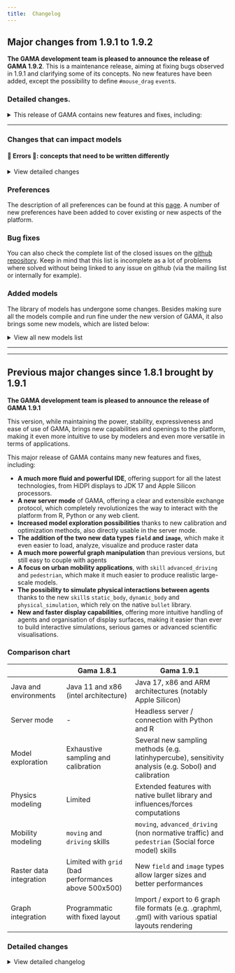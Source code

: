 ```yaml
---
title:  Changelog
---
```


## Major changes from 1.9.1 to 1.9.2

**The GAMA development team is pleased to announce the release of GAMA 1.9.2**. This is a maintenance release, aiming at fixing bugs observed in 1.9.1 and clarifying some of its concepts. No new features have been added, except the possibility to define `#mouse_drag` `event`s. 

### Detailed changes.

<details>
 <summary>This release of GAMA contains new features and fixes, including:</summary>

* 2D displays can now also be locked (only from the user interface currently)
* A new event has been introduced: `mouse_drag`, an example is available in the model library: [msi.gama.models/models/Visualization and User Interaction/User Interaction/models/Mouse Drag.gaml](https://github.com/gama-platform/gama.old/blob/GAMA_1.9.2/msi.gama.models/models/Visualization%20and%20User%20Interaction/User%20Interaction/models/Mouse%20Drag.gaml)
* Fixes potential issues with `user_location` on touch screens
* Fixes many issues on keyboard events (see issue [#3770](https://github.com/gama-platform/gama.old/issues/3770), and [this commit](https://github.com/gama-platform/gama/commit/48973746ba47191f0aac92fff1908a950ae07d3c))
* Fixes control buttons not updating while in fullscreen ([#3769](https://github.com/gama-platform/gama.old/issues/3769))
* Fixes the saving of matrices using the `save` statement that was faulty for non-square matrices
* Fixes the casting from `matrix` to `string` that was faulty for non-square matrices
* Adds the operator `exp_rnd` to generate a random number following an exponential distribution (example in [msi.gama.models/models/Visualization and User Interaction/Visualization/Charts/models/Distribution.gaml](https://github.com/gama-platform/gama/blob/bc6dd960f608af2a61b358cfbb1eba0d89329d05/msi.gama.models/models/Visualization%20and%20User%20Interaction/Visualization/Charts/models/Distribution.gaml))
* Various fixes and improvements for the reading/writing of `csv` files (see this [commit](https://github.com/gama-platform/gama/commit/ead1fd816bf55b1f6838127122750959fc33b999), [this one](https://github.com/gama-platform/gama/commit/fbe60ca9a72f5b2be322d5bfe1b7ac179079ffcd), [this one](https://github.com/gama-platform/gama/commit/c4eb5023019a8f360d29870c7c3b7d6f425f4a8f) and this [issue](https://github.com/gama-platform/gama.old/issues/3817))
* Fixes bugs in the gaml editor when a display didn't contain any code
* Improves the display of fields/mesh ([#3796](https://github.com/gama-platform/gama.old/issues/3796))
* Fixes runtime error happening in torus models in certain cases ([#3783](https://github.com/gama-platform/gama.old/issues/3783))
* Improvement of the type inference system for matrices ([#3792](https://github.com/gama-platform/gama.old/issues/3792))
* Fixes `hpc` flag being ignored in some cases in headless mode ([#3687](https://github.com/gama-platform/gama.old/issues/3687))
* Fixes a bug in `save_simulation` where simulations with variables of type font couldn't be saved ([#3815](https://github.com/gama-platform/gama.old/issues/3815))
* Fixes default camera in 3d displays not being applied unless explicitly written ([#3811](https://github.com/gama-platform/gama.old/issues/3811))
* Enables steps in `loop` statement to be of float type instead of silently casting it to int ([#3810](https://github.com/gama-platform/gama.old/issues/3810))
* Type casting has been made more consistent (see [#3809 for colors](https://github.com/gama-platform/gama.old/issues/3809), [#3803](https://github.com/gama-platform/gama.old/issues/3803) for lists and [#3806](https://github.com/gama-platform/gama.old/issues/3806) for pairs )
* Improves memory management when drawing images (see [this commit](https://github.com/gama-platform/gama/commit/7839e38a71694621fab9174b1f8a8e5e81f866ec))
* Fixes rendering issues in documentation navigation within gama on windows ([#3804](https://github.com/gama-platform/gama.old/issues/3804))
* Better handling of `HTTP` responses (see this [commit](https://github.com/gama-platform/gama/commit/9f95125c85a3d63fe69e7c6697c3f48c1aa8e841))
* Fixes runtime errors happening in some models with dynamic cameras ([#3821](https://github.com/gama-platform/gama.old/issues/3821))
* Fixes issues related to search dialog in the help menu for macOS ([#3829](https://github.com/gama-platform/gama.old/issues/3829) and [#3828](https://github.com/gama-platform/gama.old/issues/3828))
* Fixes some issues leading Morris exploration not being run (see this [commit](https://github.com/gama-platform/gama/commit/faa37a417e54e45d9ee305a89ed618f4ee10dd09))
* Makes gama-server able to execute multiple commands at the same time in parallel for each client (see this [commit](https://github.com/gama-platform/gama/commit/e7abe5c69bed37472bb631aada11b88c33ee0716))
* Adds an optional keepalive function to gama-server (see this [commit](https://github.com/gama-platform/gama/commit/e7abe5c69bed37472bb631aada11b88c33ee0716))
* Fixes exception raising sometimes when clients disconnect from gama-server (see this [commit](https://github.com/gama-platform/gama/commit/30ab9f193dbd8fe7747d140744badc27b1351e9c))
* Splitting the gama-server command `fetch` into two commands: `upload` and `download`
* Adding some verification on the format and types for the `parameters` option of the `load` and `reload` commands of gama-server
* Renaming the `memorize` type into `record` 
* Introducing `compress` facet to indicate if a `memorize`/`record` experiment should use compression (reduces memory usage but increase computation time)
* Introducing different formats used internally for `memorize`/`record` experiments that can be: `xml`, the legacy one, or two new ones: `json` and `binary` (both faster and more memory efficient) and can be set with the `format` facet of the experiment.
* Fixing issues in the script `gama-headless.sh` used in macOS ([#3766](https://github.com/gama-platform/gama.old/issues/3766) and this [commit](https://github.com/gama-platform/gama/commit/1f0436ea9f668283f4824aefba5d0f1b13274318))
* Multiple fixes on the `moran` operator (see this [issue](https://github.com/gama-platform/gama.old/issues/3848), this [commit](https://github.com/gama-platform/gama/commit/a4f3aad5d4dc9dfa56d5b5e4a9a8dda671f249b5) and [this one](https://github.com/gama-platform/gama/commit/01fa686a905bb2e37314496ab14a2b4a24d8ea07))
* Fixing the shortcut for code suggestion in macOS ([#3852](https://github.com/gama-platform/gama.old/issues/3852))
* ASC file using dx/dy format can now be read too
* Big memory leaks have been fixed for operations on images
* Miscellaneous internal/architecture improvements
* Fixes exceptions raised in tabu searches in some cases
* Fixes the `copy` operator on `shape` variables
* New splash screen
* Improves the navigation in the parameter by not refreshing it completely when one parameter changes (for example in batch mode)
* Fixes the initialisation order for experiment parameters
* Various general fixes in the display of svg
* All the geometries defined in an svg file are now accessible separately (allowing to draw only some of them, or to have different color for each for example)
* Adds a parameter to set an automatic `z` increment in between layers in opengl
 

</details>

***

### Changes that can impact models

#### 🔴 Errors 🔴: concepts that need to be written differently

<details>
 <summary>View detailed changes</summary>

* All skills belonging to the "driving" skill have been renamed for more intuitive names, the skill `advanced_driving` has been replaced by `driving`, the skill `skill_road` is replaced by `road_skill` and `skill_road_node` is replaced by `intersection_skill`

* The `loop` statements using a `step` facet are not casting the `step` value into an `int` anymore which means that if you had loops that used `float` variables as a step, they may behave differently.

* casting colors (`rgb` type) into different types changed in some cases:
  * casting an `rgb` into a `float` now returns the same result as casting to an `int` instead of returning `0`
  * casting an `rgb` into a `point` now returns a point formed like this `{red, green, blue}` instead of `{0,0,0}`
  * casting an `rgb` into a `list` now returns a list of its four components: red, green, blue and alpha instead of just red, green and blue

* casting a `string` into a `list` now returns a list of string composed of all the letters of the original `string`. For example: `list("some string")` will return this list: `["s", "o", "m", "e", " ", "s", "t", "r", "i", "n", "g"]`

* casting into a `pair` has been homogenized, overall most cases are kept unchanged but some fringe cases are eliminated. The general rule is that casting anything into a `pair` will now result in a pair where the first and the second elements are the same initial object. For example: `pair([1,2,3])` will return this pair: `[1,2,3]::[1,2,3]`. The only exceptions are casting a `pair` into a `pair` which will result in no change, and casting a `map` into a `pair` that will result in a pair where the first element is the list of keys of the map and the second is the list of values of the map.

* The gama-server command `fetch` has been split into two different commands: `upload` and `download` and cannot be used anymore. See [here](https://gama-platform.org/wiki/HeadlessServer#the-download-command) the documentation on how to use those commands.

* The type of experiment `memorize` should be renamed `record`. In addition there's now two additional facets you can set for `memorize`/`record` experiments: `format` and `compress`. The `format` facet indicates the internal format used to save each step, and can be `"xml"`, `"binary"` or `"json"`. The `compress` facet indicates whether or not the saved step should be compressed or not. Compressed ones will take less memory in the long run, but will take more time to save/load.

</details>



### Preferences
The description of all preferences can be found at this [page](https://gama-platform.org/wiki/Preferences). A number of new preferences have been added to cover existing or new aspects of the platform. 



### Bug fixes
You can also check the complete list of the closed issues on the [github repository](https://github.com/gama-platform/gama/issues?q=created%3A2023-04-13..2023-09-07+is%3Aclosed). Keep in mind that this list is incomplete as a lot of problems where solved without being linked to any issue on github (via the mailing list or internally for example).



### Added models
The library of models has undergone some changes. Besides making sure all the models compile and run fine under the new version of GAMA, it also brings some new models, which are listed below:

<details>
 <summary>View all new models list</summary>

* A model to showcase the use of SVG files: [ummisco.gaml.extensions.image/models/Images/models/SVG Manipulation.gaml](https://github.com/gama-platform/gama/blob/cfda0e49894472cd1475b055f886715d056222f4/ummisco.gaml.extensions.image/models/Images/models/SVG%20Manipulation.gaml)
* An example model to test the new `mouse_drag` event: [msi.gama.models/models/Visualization and User Interaction/User Interaction/models/Mouse Drag.gaml](https://github.com/gama-platform/gama.old/blob/GAMA_1.9.2/msi.gama.models/models/Visualization%20and%20User%20Interaction/User%20Interaction/models/Mouse%20Drag.gaml)
* Pedestrian movement following Mehdi Moussaid's model: [msi.gama.models/models/Toy Models/Pedestrian/models/Moussaid model.gaml](https://github.com/gama-platform/gama/blob/3192728f30e9ee89245ca89b1cfad4bd5e75f8ce/msi.gama.models/models/Toy%20Models/Pedestrian/models/Moussaid%20model.gaml) 
* A new example of data importation to get a mapbox image as a background of the simulation: [msi.gama.models/models/Data/Data Importation/models/MapBox Image Import As Background Image.gaml](https://github.com/gama-platform/gama/blob/cfda0e49894472cd1475b055f886715d056222f4/msi.gama.models/models/Data/Data%20Importation/models/MapBox%20Image%20Import%20As%20Background%20Image.gaml)

</details>

--- 
---

## Previous major changes since 1.8.1 brought by 1.9.1

**The GAMA development team is pleased to announce the release of GAMA 1.9.1**

This version, while maintaining the power, stability, expressiveness and ease of use of GAMA, brings new capabilities and openings to the platform, making it even more intuitive to use by modelers and even more versatile in terms of applications. 

This major release of GAMA contains many new features and fixes, including:

- **A much more fluid and powerful IDE**, offering support for all the latest technologies, from HiDPI displays to JDK 17 and Apple Silicon processors. 
- **A new server mode** of GAMA, offering a clear and extensible exchange protocol, which completely revolutionizes the way to interact with the platform from R, Python or any web client. 
- **Increased model exploration possibilities** thanks to new calibration and optimization methods, also directly usable in the server mode. 
- **The addition of the two new data types `field` and `image`**, which make it even easier to load, analyze, visualize and produce raster data
- **A much more powerful graph manipulation** than previous versions, but still easy to couple with agents
- **A focus on urban mobility applications**, with `skill` `advanced_driving` and `pedestrian`, which make it much easier to produce realistic large-scale models.
- **The possibility to simulate physical interactions between agents** thanks to the new `skill`s `static_body`, `dynamic_body` and `physical_simulation`, which rely on the native `bullet` library. 
- **New and faster display capabilities**, offering more intuitive handling of agents and organisation of display surfaces, making it easier than ever to build interactive simulations, serious games or advanced scientific visualisations.

### Comparison chart 

  | Gama 1.8.1 | Gama 1.9.1
-- | -- | --
Java and environments | Java 11 and x86 (intel architecture) | Java 17, x86 and ARM architectures (notably Apple Silicon)
Server mode | - | Headless server / connection with Python and R
Model exploration | Exhaustive sampling and calibration | Several new sampling methods (e.g. latinhypercube), sensitivity analysis (e.g. Sobol) and calibration
Physics modeling | Limited | Extended features with native bullet library and influences/forces computations
Mobility modeling | `moving` and `driving` skills | `moving`, `advanced_driving` (non normative traffic) and `pedestrian` (Social force model) skills
Raster data integration | Limited with `grid` (bad performances above 500x500) | New `field` and `image` types allow larger sizes and better performances
Graph integration | Programmatic with fixed layout | Import / export to 6 graph file formats (e.g. .graphml, .gml) with various spatial layouts rendering

### Detailed changes

<details>
 <summary>View detailed changelog</summary>

### GAMA Server mode

**gama-server** is a new way of running GAMA experiments. It consists of an instance of gama-headless that, once launched, waits for commands sent through websockets and executes them. These commands follow a clear and extensible protocol, enabling its use in many contexts, from the definition of experiment plans in R to the design of dashboards in JavaScript. See the corresponding [wiki page](https://github.com/gama-platform/gama/wiki/HeadlessServer) to setup a server instance of Gama.

***

### Modelling improvements

#### `field` type

A new variable type (field) to support the management (import and use) of large raster geographic data. It allows in particular to:
* import large mono/multi-band rasters
* simply access / modify values of spatial grids as simply as before, but with very high performance improvement

Try out:
* Basic syntax to create and visualize fields: [Fields.gaml](https://github.com/gama-platform/gama.old/blob/GAMA_1.9.1/msi.gama.models/models/GAML%20Syntax/Data%20Types%20And%20Structures/Fields.gaml)
* Basic syntax to access/write values in fields: [Accessing Fields.gaml](https://github.com/gama-platform/gama.old/blob/GAMA_1.9.1/msi.gama.models/models/Modeling/Spatial%20Topology/Fields/Accessing%20Fields.gaml)
* Use of field to superpose information in a trafic simulation: [Traffic and Pollution.gaml](https://github.com/gama-platform/gama.old/blob/GAMA_1.9.1/msi.gama.models/models/Toy%20Models/Traffic/models/Traffic%20and%20Pollution.gaml)
* Use of field to represent flows (water): [Waterflow Field Elevation.gaml](https://github.com/gama-platform/gama.old/blob/GAMA_1.9.1/msi.gama.models/models/Toy%20Models/Waterflow/models/Waterflow%20Field%20Elevation.gaml)
* Use of field to support diffusion process: [Anisotropic Diffusion](https://github.com/gama-platform/gama.old/blob/GAMA_1.9.1/ummisco.gaml.extensions.maths/models/Diffusion%20Statement/models/Anisotropic%20Diffusion%20(Simple%2C%20Field).gaml) & [Uniform Diffusion](https://github.com/gama-platform/gama.old/blob/GAMA_1.9.1/ummisco.gaml.extensions.maths/models/Diffusion%20Statement/models/Uniform%20Diffusion%20(Field).gaml)

#### `image` type
* Easier to work with images 

Try out:
* Basic syntax to create an image: [Declaring Images.gaml](https://github.com/gama-platform/gama.old/blob/GAMA_1.9.1/ummisco.gaml.extensions.image/models/Images/models/Declaring%20Images.gaml)
* Basic syntax to manipulate an image: [Image Manipulation.gaml](https://github.com/gama-platform/gama.old/blob/GAMA_1.9.1/ummisco.gaml.extensions.image/models/Images/models/Image%20Manipulation.gaml)
* Save snapshot of a simulation displays: [Manual Snapshot.gaml](https://github.com/gama-platform/gama.old/blob/GAMA_1.9.1/ummisco.gaml.extensions.image/models/Images/models/Manual%20Snapshot.gaml)

#### `pedestrian` skill
A new plugin has been integrated in GAMA that allows to simulate pedestrian movement. This plugin uses Helbing's social force model as a basis to support pedestrian walk and offers tools to reconstruct paths from an open environment and obstacles. This two new features are identified by a skill (```pedestrian```) and an operator (```generate_pedestrian_network```) respectively. You can find examples in the models below. 

Try out:
* How to build the pedestrian network that agents use to manage the origin and destination of their trip in the open environment: [Generate pedestrian paths.gaml](https://github.com/gama-platform/gama.old/blob/GAMA_1.9.1/miat.gaml.extensions.pedestrian/models/Pedestrian%20Skill/models/Generate%20pedestrian%20paths.gaml)
* A comprehensive list of the parameters that makes it possible how agent avoid obstacles, in a simple ([Simple environment - walk_to.gaml](https://github.com/gama-platform/gama.old/blob/GAMA_1.9.1/miat.gaml.extensions.pedestrian/models/Pedestrian%20Skill/models/Simple%20environment%20-%20walk_to.gaml)) and a complex ([Complex environment - walk.gaml](https://github.com/gama-platform/gama.old/blob/GAMA_1.9.1/miat.gaml.extensions.pedestrian/models/Pedestrian%20Skill/models/Complex%20environment%20-%20walk.gaml)) environment

#### `advanced_driving` skill
The driving skill has been completely redesigned in order to offer a more realistic representation of driver behavior (by explicitly using the Intelligent Driver Model and Lane-change Model MOBIL) and by allowing to take into account multi-lane vehicles - this allows for example to simulate mixed traffic composed of motorcycles and cars. Besides, the behavior of drivers can be custom to represent non normative behavior, such as dangerous take-off, disrespect of signals, signs, speed limit or road direction and lanes.

Try out:
* An abstract representation of vehicles size (bus, car, motorcycle) and free use of road lanes and direction ([Drive Random.gaml](https://github.com/gama-platform/gama.old/tree/GAMA_1.9.1/simtools.gaml.extensions.traffic/models/Driving%20Skill/models/Advanced%20models/Drive%20Random.gaml))
* An abstract representation of vehicles managing cross section, with collision avoidance, priority, etc. ([Simple Intersection.gaml](https://github.com/gama-platform/gama.old/tree/GAMA_1.9.1/simtools.gaml.extensions.traffic/models/Driving%20Skill/models/Advanced%20models/Simple%20Intersection.gaml))
* A very small road system with stops to simulate congestion ([Following Paths.gaml](https://github.com/gama-platform/gama.old/tree/GAMA_1.9.1/simtools.gaml.extensions.traffic/models/Driving%20Skill/models/Advanced%20models/Following%20Paths.gaml))

#### Physics extension improvement
Physics plugin has been completely rewritten and allows to use native implementations of the bullet library in a redesigned framework (where physical agents can coexist with non-physical ones).

Try out:
* Interaction between static (skill ```static_body```) and dynamic (skill ```dynamic_body```) 3D objects ([Eroding Vulcano.gaml](https://github.com/gama-platform/gama.old/tree/GAMA_1.9.1/simtools.gaml.extensions.physics/models/Physics%20Engine/models/Eroding%20Vulcano.gaml))
* Manage 3D objects movement based on a Digital Elevation Model ([Flow on Terrain.gaml](https://github.com/gama-platform/gama.old/tree/GAMA_1.9.1/simtools.gaml.extensions.physics/models/Physics%20Engine/models/Flow%20on%20Terrain.gaml))

***

### Experiment

#### Batch methods

Batch experiments have been reworked to better distinguish simulation exploration and model calibration. On the first hand, modelers should engage in simulation exploration if they want to launch many simulations across the parameter space, better understand the contribution of stochasticity and evaluate the specific contribution of given parameters to output variability. On the other hand, modelers should use calibration methods if they want to find parameters values of the models, so the simulation outputs are as close as possible to desired ones. A detailed description is provided in this [wiki page](https://github.com/gama-platform/gama/wiki/ExplorationMethods).

Try out:
* A walkthrough of all provided methods to explore, method ``` exploration```, and analyse the sensitivity of your model, including a tool to decide  method ```stochanalyse``` or  method ```sobol``` ([Exploration.gaml](https://github.com/gama-platform/gama.old/tree/GAMA_1.9.1/msi.gama.models/models/Model%20Exploration/Batch%20Simulation/Exploration.gaml))
* A walkthrough of minimal way to setup calibration, including the new `PSO` algorithm ([Calibration.gaml](https://github.com/gama-platform/gama.old/tree/GAMA_1.9.1/msi.gama.models/models/Model%20Exploration/Batch%20Simulation/Calibration.gaml))

#### Headless batch

We implement a way to launch Gama `batch` experiment in headless with a simple command line, using the gama-headless.sh bash script with `-batch` option. For more information, see the related ([wiki page](https://github.com/gama-platform/gama/wiki/HeadlessBatch)). 

#### Reproducibility and random number generation

* Great effort towards tracking and limiting the use of random generators outside the ones built in GAMA
* Addition of several new random number generators

***

### Displays

#### OpenGL improvements

Great improvements have been done on the displays and specifically on opengl ones. Key points are:
* Lot faster (2 times) on geometries
* Rendering of large-scale images, grids, fields or matrices using the new `mesh` layer, with several colouring options
* More flexibility:
 * `camera` statement to specify the dynamic movements of the camera
 * `light` statements to specify the lighting(s) of the scene
 * `rotate` statement to specify the rotation of the full screen
* Better and more accurate rendering of texts (with 3D, etc.)
* Possibility to choose between several predefined cameras, to save cameras, etc.

#### `mesh` layer

* display large rasters

#### `layout` improvements

* Allow to easily split or compose the displays 
* Possibility to define borderless displays

***

### User Interface

#### Support of HiDPI

* HiDPI and various "display zooms" are now supported natively. Displays, text and icons scale up and down accordingly. Only issues remaining is that the text and icons can be blurry and pixelised on some configurations (Windows 10, Windows 11 with 150% zoom, etc.)

#### Support of dark mode 

* Light and dark modes are also now supported out of the box. Preferences allow GAMA to impose its own theme or follow the one defined in the OS. A new syntax highlighting theme for dark mode is accessible from the preferences too.

***

### User Interaction

#### Addition of wizards and dialogs

* It is now possible to open wizards and dialogs from the GAML code thanks to the [user_confirm](OperatorsSZ#user_confirm), [user_input_dialog](OperatorsSZ#user_input_dialog), [wizard](OperatorsSZ#wizard) and [wizard_page](OperatorsSZ#wizard_page) operators.

Try out:
* How to define a new wizard ([Wizard.gaml](https://github.com/gama-platform/gama.old/tree/GAMA_1.9.1/msi.gama.models/models/Visualization%20and%20User%20Interaction/User%20Interaction/models/Wizard.gaml))
* detailed use of the new user_input ([User input.gaml](https://github.com/gama-platform/gama.old/tree/GAMA_1.9.1/msi.gama.models/models/Visualization%20and%20User%20Interaction/User%20Interaction/models/User%20input.gaml))

#### Addition of events

* new events can be defined as `display` layers: `#arrow_down`, `#arrow_up`, `#arrow_left`, `#arrow_right`, `#escape`, `#tab`, `#enter`, `#page_up`, `#page_down`

#### Clipboard

* the clipboard can be written and read using the `copy_to_clipboard(value)` and `copy_from_clipboard(type)` operators

***

### Advanced programming usages

#### Additions to GAML

* `on_change:` facet can be added to attributes and parameters to trigger any behaviour in response to a change of value. Particularly useful for defining interactive parameters.
* `abort` statement can be defined in any agent (incl. `global` and `experiment`) and executed just before the agent is disposed of. 

#### `thread` skill

The new thread skill allows to run actions in a specific thread. In particular, this skill is intended to define the minimal set of behaviours required for agents that are able to run an action in a thread.

#### File manipulations: `copy`, `zip`, `delete`, `save` improvements

* One can now completely manipulate files directly in the gama models with dedicated [`copy_file`](OperatorsBC#copy_file), [`delete_file`](OperatorsDH#delete_file), [`rename_file`](OperatorsNR#rename_file)(which can be used to move a file), [`zip`](OperatorsSZ#zip) and [`unzip`](OperatorsSZ#zip) operators.
* `save` accepts more file formats and provides a hook for developers to develop `ISaveDelegate`s

#### `network` skill improvements

To increase the integration between Gama and other applications we improved a lot the network capabilities:
* The communication with *web-services* is now easier with the possibility to execute post/get/update/delete HTTP requests directly in gaml with extensions of the `send` action of the networking skill, as described in the `HTTP POST.gaml` and `HTTP GET.gaml` of the `Plugin models` library.
* Adding support for the websocket protocol in the `network` skill
* General work on the network skill with communication outside of Gama in mind

### Graph improvements

#### Shortest paths
Integration of new algorithms for computing shortest paths in graphs.
* BidirectionalDijkstra: default one - ensure to find the best shortest path - compute one shortest path at a time: https://www.homepages.ucl.ac.uk/~ucahmto/math/2020/05/30/bidirectional-dijkstra.html
* DeltaStepping: ensure to find the best shortest path - compute one shortest path at a time: The delta-stepping algorithm is described in the paper: U. Meyer, P. Sanders, $\Delta$-stepping: a parallelizable shortest path algorithm, Journal of Algorithms, Volume 49, Issue 1, 2003, Pages 114-152, ISSN 0196-6774
* CHBidirectionalDijkstra: ensure to find the best shortest path - compute one shortest path at a time. Based on precomputations (first call of the algorithm). Implementation of the hierarchical query algorithm based on the bidirectional Dijkstra search. The query algorithm is originally described the article: Robert Geisberger, Peter Sanders, Dominik Schultes, and Daniel Delling. 2008. Contraction hierarchies: faster and simpler hierarchical routing in road networks. In Proceedings of the 7th international conference on Experimental algorithms (WEA'08), Catherine C. McGeoch (Ed.). Springer-Verlag, Berlin, Heidelberg, 319-333
* TransitNodeRouting: ensure to find the best shortest path - compute one shortest path at a time. Based on precomputations (first call of the algorithm). The algorithm is designed to operate on sparse graphs with low average outdegree. the algorithm is originally described the article: Arz, Julian &amp; Luxen, Dennis &amp; Sanders, Peter. (2013). Transit Node Routing Reconsidered. 7933. 10.1007/978-3-642-38527-8_7.

#### Input/ouput

You can now load / save your graph into dedicated file format such as .gml, .dot or .gefx to build your graph.

Try out:
* Load agents from a graph file ([Graph Agents Importation.gaml](https://github.com/gama-platform/gama.old/tree/GAMA_1.9.1/msi.gama.models/models/Data/Data%20Importation/models/Graph%20Agents%20Importation.gaml)) 
* Load the entire graph from files ([Graph Importation.gaml](https://github.com/gama-platform/gama.old/tree/GAMA_1.9.1/msi.gama.models/models/Data/Data%20Importation/models/Graph%20Importation.gaml)) 
* Save graphs into dedicated files format ([Save Graphs.gaml](https://github.com/gama-platform/gama.old/tree/GAMA_1.9.1/msi.gama.models/models/Data/Data%20Exportation/models/Save%20Graphs.gaml))

#### Layout

Non spatial graph can be rendered using operators to locate nodes on a circle, as a grid lattice or considering connection as forces.

***

### OS and computing environments
GAMA 1.9.1 has been tested on:

  * Windows 10 and 11 on Intel processors
  * MacOS Monterey, Ventura on Intel & Apple Silicon computers
  * Ubuntu 20.04 and 22.04 on Intel processors

_Note that this version drops the support for 32 bits architectures._

#### Support of JDK 17+
Gama 1.9.1 brings compatibility with JDK17+ and should remain compatible for the following JDK versions.

#### Support of ARM processors
A specific version of GAMA is now built for Apple Silicon processors on macOS. Even if no specific version is produced for the ARM version of Windows, reports show that it works well in emulated mode.

#### New installers for Windows, Mac (brew) and Linux (aur, deb)
Gama 1.9.1 comes with a dedicated installer for every platform, so it's easier for newcomers to get it working.
In addition, the macOS version is now fully signed. Linux and macOS users can also benefit from CLI installers.

#### New versions of native libraries: SWT, JTS, GeoTools, bullet, JOGL, JGraphT
All the major libraries on which GAMA is relying have been bumped to their latest versions, except GeoTools (version 25) and JGraphT (version 1.5.1).

***

### Changes that can impact models

#### 🔴 Errors 🔴: concepts that cannot be used anymore 
* `gama.pref_lib_r`, `gama.pref_lib_spatialite`, `gama.pref_optimize_agent_memory`, `gama.pref_display_triangulator` have been removed
* In experiment, the method statement `exhaustive` and `explicit` does not exist anymore. Use `exploration` instead, see the related documentation on [`batch`](https://github.com/gama-platform/gama/wiki/ExplorationMethods).
* the `material` type (and the corresponding `material:` facet in `draw:`) does not exist anymore and has not been replaced.
* the built-in `equation` types (`SIR`, etc.) do not exist anymore and have not been replaced. 
* `field` cannot be used anymore as a species or variable name. 
* `image` cannot be used anymore as a species or variable name. 
* `to_list` cannot be used anymore as a species or variable name.

#### 🔴 Errors 🔴: concepts that need to be written differently
* `timeStamp()` in `SQLSKILL` does not exist anymore. Use `machine_time` instead.
* `dem(...)` operators do not exist anymore. Use a combination of `field` and `mesh` layer to load and draw a digital elevation model
* `event ['k']` should be rewritten as `event 'k'`.
* `generate_complete_graph`, `generate_barabasi_albert`, `generate_watts_strogatz`, and `as_distance_graph` now take different arguments. Please refer to their documentation. 
* `load_graph_from_file` has been removed and replaced by the use of the corresponding graph file types (`graphml_file`, etc.)
* `simplex_generator` has been removed and replaced by `generate_terrain`

#### 🟠 Warnings 🟠: 
* `grid` + `lines:` is deprecated and replaced by `border:`
* `save` + `type:` is deprecated and replaced by `format:`
* `display` + `draw_env:` is deprecated and replaced by `axes:`
* `display` + `synchronized:` is deprecated. `synchronized:` should now be defined on `output:`
* `display` + `camera_pos:` is deprecated. Should be replaced by `location:` defined on a `camera` statement inside the `display`
* `display` + `camera_interaction:` is deprecated. Should be replaced by `locked:` defined on a `camera` statement inside the `display`
* `display` + `camera_up_vector:` is deprecated. Not used anymore.
* `display` + `camera_look_pos:` is deprecated. Should be replaced by `target:` defined on a `camera` statement inside the `display`
* `display` + `focus:` is deprecated. Should be replaced by `target:` defined on a `camera` statement inside the `display`
* `display` + `ambient_light:` is deprecated. Should be replaced by `intensity:` defined on a `light #ambient` statement inside the `display`
* `light` + `position:` is deprecated and replaced by `location:`
* `light` + `update:` is deprecated and replaced by `dynamic:`
* `light` + `color:` is deprecated and replaced by `intensity:`
* `light` + `name:` now takes a `string` and not an `int`
* `light` + `draw_light:` is deprecated and replaced by `show:`
* `light` + `type:` now takes a `string` among `#spot`, `#point` or `#direction`
* `user_input` is deprecated and should be replaced by `user_input_dialog`
* `draw` + `empty:` is deprecated and replaced by `wireframe:`
* `image` (layer) + `file:` is deprecated and replaced by the direct use of the file name as the default facet
* `event` now takes a string for its default facet (preferably the defined constants like `#mouse_move`, `#left_arrow`, etc.)
* `event` + `action:` is deprecated as the definition of the action should directly follow the statement definition
* the `with_optimizer_type` operator is deprecated and replaced by `with_shortestpath_algorithm`

***

### Preferences

The description of all preferences can be found at this [page](https://gama-platform.org/wiki/next/Preferences). A number of new preferences have been added to cover existing or new aspects of the platform. They are summarised below.

#### New preferences

##### Interface tab

* _Startup_ Remember Gama windows sizes
* _Startup_ Several prompts related to the use of workspaces
* _Startup_ Setup a model to run at start

##### Editors tab
* _Edition_ More options (3) for automatic typing
* _Edition_ Turns experiment buttons into a drop down list
* _Syntax_ Coloring according to Gama theme (light|dark)

##### Execution tab
* (New) _Parameters_ Customize parameter view
* _Parallelism_ Use all available threads in batch mode

##### Display tab
* _Chart preferences_ Choose resolution of charts
* (Removed) _Advanced_
* _OpenGL_ Limit the number of frames
* _OpenGL_ Sensitivity of keyboard/mouse/trackpad
* _OpenGL_ Ambiant light intensity
* _OpenGL_ Default camera orientation

##### Data and Operator
* _Random Number Generator_ Display RNG in parameter view
* (Removed) _Optimization_ Many options have been removed to enforce reproducibility

##### (New) Experimental
This tab holds experimental preferences that should be use with care

### Setting and sharing preferences
Gama 1.9.1 brings new options for setting preferences and sharing them among models. 
#### Passing preferences to GAMA at startup
Modellers running the headless or gui versions of GAMA can now pass preferences to the executable using arguments (either in the headless script or in the `Gama.ini` file). The syntax is `-Dpref_name=value` (for instance `-Dpref_display_synchronized=true` to synchronise displays, including snapshots of headless GAMA, with the simulation).  
#### Global or workspace scopes
The default behaviour of GAMA makes sharing preferences between workspaces and models easy, since they are global to the user account. In some instances, however, it can be necessary to restrict them to a local scope (i.e. a workspace). In that case, launching GAMA with the `-Duse_global_preference_store=false` will make it save its preferences in the current workspace and not globally anymore. 

***

### Bug fixes
You can also check the complete list of the closed issues on the [github repository](https://github.com/gama-platform/gama/issues?q=created%3A%3E%3D2020-06-10+is%3Aclosed). Keep in mind that this list is incomplete as a lot of problems where solved without being linked to any issue on github (via the mailing list or internally for example).

***

### Added models
The library of models has undergone some changes. Besides making sure all the models compile and run fine under the new version of GAMA, it also brings some new models, which are listed below:

#### Usage of the `pedestrian` skill
* [miat.gaml.extensions.pedestrian/models/Pedestrian Skill/models/Complex environment - walk.gaml](https://github.com/gama-platform/gama.old/tree/GAMA_1.9.1/miat.gaml.extensions.pedestrian/models/Pedestrian%20Skill/models/Complex%20environment%20-%20walk.gaml)
* [miat.gaml.extensions.pedestrian/models/Pedestrian Skill/models/Generate pedestrian paths.gaml](https://github.com/gama-platform/gama.old/tree/GAMA_1.9.1/miat.gaml.extensions.pedestrian/models/Pedestrian%20Skill/models/Generate%20pedestrian%20paths.gaml)
* [miat.gaml.extensions.pedestrian/models/Pedestrian Skill/models/Simple environment - walk_to.gaml](https://github.com/gama-platform/gama.old/tree/GAMA_1.9.1/miat.gaml.extensions.pedestrian/models/Pedestrian%20Skill/models/Simple%20environment%20-%20walk_to.gaml)

***
#### New `graph` capabilities
* [msi.gama.models/models/Data/Data Exportation/models/Save Graphs.gaml](https://github.com/gama-platform/gama.old/tree/GAMA_1.9.1/msi.gama.models/models/Data/Data%20Exportation/models/Save%20Graphs.gaml)
* [msi.gama.models/models/Data/Data Importation/models/Graph Agents Importation.gaml](https://github.com/gama-platform/gama.old/tree/GAMA_1.9.1/msi.gama.models/models/Data/Data%20Importation/models/Graph%20Agents%20Importation.gaml)
* [msi.gama.models/models/Data/Data Importation/models/Graph Importation.gaml](https://github.com/gama-platform/gama.old/tree/GAMA_1.9.1/msi.gama.models/models/Data/Data%20Importation/models/Graph%20Importation.gaml)
* [msi.gama.models/models/Modeling/Spatial Topology/Graphs/models/Clustering.gaml](https://github.com/gama-platform/gama.old/tree/GAMA_1.9.1/msi.gama.models/models/Modeling/Spatial%20Topology/Graphs/models/Clustering.gaml)

***
#### Utilities
* [msi.gama.models/models/Data/Utils/models/FileUtils.gaml](https://github.com/gama-platform/gama.old/tree/GAMA_1.9.1/msi.gama.models/models/Data/Utils/models/FileUtils.gaml)
* [msi.gama.models/models/Data/Utils/models/TestWebAddress.gaml](https://github.com/gama-platform/gama.old/tree/GAMA_1.9.1/msi.gama.models/models/Data/Utils/models/TestWebAddress.gaml)
* [msi.gama.models/models/Data/Utils/models/ZipUnzip.gaml](https://github.com/gama-platform/gama.old/tree/GAMA_1.9.1/msi.gama.models/models/Data/Utils/models/ZipUnzip.gaml)

***
#### Elements of GAML syntax
* [msi.gama.models/models/GAML Syntax/Abort statement/Abort.gaml](https://github.com/gama-platform/gama.old/tree/GAMA_1.9.1/msi.gama.models/models/GAML%20Syntax/Abort%20statement/Abort.gaml)
* [msi.gama.models/models/GAML Syntax/Data Types And Structures/Fields.gaml](https://github.com/gama-platform/gama.old/tree/GAMA_1.9.1/msi.gama.models/models/GAML%20Syntax/Data%20Types%20And%20Structures/Fields.gaml)
* [msi.gama.models/models/GAML Syntax/Loop And Iterations/Break and Continue.gaml](https://github.com/gama-platform/gama.old/tree/GAMA_1.9.1/msi.gama.models/models/GAML%20Syntax/Loop%20And%20Iterations/Break%20and%20Continue.gaml)
* [msi.gama.models/models/GAML Syntax/System/Clipboard.gaml](https://github.com/gama-platform/gama.old/tree/GAMA_1.9.1/msi.gama.models/models/GAML%20Syntax/System/Clipboard.gaml)
* [msi.gama.models/models/GAML Syntax/System/Elements of Syntax.gaml](https://github.com/gama-platform/gama.old/tree/GAMA_1.9.1/msi.gama.models/models/GAML%20Syntax/System/Elements%20of%20Syntax.gaml)
* [msi.gama.models/models/GAML Syntax/System/RunThread.gaml](https://github.com/gama-platform/gama.old/tree/GAMA_1.9.1/msi.gama.models/models/GAML%20Syntax/System/RunThread.gaml)
* [msi.gama.models/models/GAML Syntax/Variables/Declaration of Parameters.gaml](https://github.com/gama-platform/gama.old/tree/GAMA_1.9.1/msi.gama.models/models/GAML%20Syntax/Variables/Declaration%20of%20Parameters.gaml)
* [msi.gama.models/models/GAML Syntax/Variables/Notifying Variables.gaml](https://github.com/gama-platform/gama.old/tree/GAMA_1.9.1/msi.gama.models/models/GAML%20Syntax/Variables/Notifying%20Variables.gaml)

***
#### New `batch` capabilities
* [msi.gama.models/models/Model Exploration/Batch Simulation/Calibration.gaml](https://github.com/gama-platform/gama.old/tree/GAMA_1.9.1/msi.gama.models/models/Model%20Exploration/Batch%20Simulation/Calibration.gaml)
* [msi.gama.models/models/Model Exploration/Batch Simulation/Exploration.gaml](https://github.com/gama-platform/gama.old/tree/GAMA_1.9.1/msi.gama.models/models/Model%20Exploration/Batch%20Simulation/Exploration.gaml)

***
#### Toy models
* [msi.gama.models/models/Toy Models/Art/Gama 1.9/models/GAMA 1.9.gaml](https://github.com/gama-platform/gama.old/tree/GAMA_1.9.1/msi.gama.models/models/Toy%20Models/Art/Gama%201.9/models/GAMA%201.9.gaml)
* [msi.gama.models/models/Toy Models/Games/Snake.gaml](https://github.com/gama-platform/gama.old/tree/GAMA_1.9.1/msi.gama.models/models/Toy%20Models/Games/Snake.gaml)
* [msi.gama.models/models/Toy Models/K Nearest Neighbours/models/knn.gaml](https://github.com/gama-platform/gama.old/tree/GAMA_1.9.1/msi.gama.models/models/Toy%20Models/K%20Nearest%20Neighbours/models/knn.gaml)

***
#### Declaration and usage of `field`
* [msi.gama.models/models/Modeling/Spatial Topology/Fields/Accessing Fields.gaml](https://github.com/gama-platform/gama.old/tree/GAMA_1.9.1/msi.gama.models/models/Modeling/Spatial%20Topology/Fields/Accessing%20Fields.gaml)
* [msi.gama.models/models/Toy Models/Waterflow/models/Waterflow Field Elevation.gaml](https://github.com/gama-platform/gama.old/tree/GAMA_1.9.1/msi.gama.models/models/Toy%20Models/Waterflow/models/Waterflow%20Field%20Elevation.gaml)
* [msi.gama.models/models/Toy Models/Traffic/models/Traffic and Pollution.gaml](https://github.com/gama-platform/gama.old/tree/GAMA_1.9.1/msi.gama.models/models/Toy%20Models/Traffic/models/Traffic%20and%20Pollution.gaml)
* [ummisco.gaml.extensions.maths/models/Diffusion Statement/models/Anisotropic Diffusion (Simple, Field).gaml](https://github.com/gama-platform/gama.old/tree/GAMA_1.9.1/ummisco.gaml.extensions.maths/models/Diffusion%20Statement/models/Anisotropic%20Diffusion%20(Simple,%20Field).gaml)
* [ummisco.gaml.extensions.maths/models/Diffusion Statement/models/Uniform Diffusion (Field).gaml](https://github.com/gama-platform/gama.old/tree/GAMA_1.9.1/ummisco.gaml.extensions.maths/models/Diffusion%20Statement/models/Uniform%20Diffusion%20(Field).gaml)
* [msi.gama.models/models/Visualization and User Interaction/Visualization/Building Heatmap.gaml](https://github.com/gama-platform/gama.old/tree/GAMA_1.9.1/msi.gama.models/models/Visualization%20and%20User%20Interaction/Visualization/Building%20Heatmap.gaml)
* [msi.gama.models/models/Visualization and User Interaction/Visualization/DEM Generator.gaml](https://github.com/gama-platform/gama.old/tree/GAMA_1.9.1/msi.gama.models/models/Visualization%20and%20User%20Interaction/Visualization/DEM%20Generator.gaml)
* [msi.gama.models/models/Visualization and User Interaction/Visualization/Palettes and Gradients.gaml](https://github.com/gama-platform/gama.old/tree/GAMA_1.9.1/msi.gama.models/models/Visualization%20and%20User%20Interaction/Visualization/Palettes%20and%20Gradients.gaml)
* [msi.gama.models/models/Visualization and User Interaction/Visualization/Worm Heatmap.gaml](https://github.com/gama-platform/gama.old/tree/GAMA_1.9.1/msi.gama.models/models/Visualization%20and%20User%20Interaction/Visualization/Worm%20Heatmap.gaml)

***
#### New user interaction modalities
* [msi.gama.models/models/Visualization and User Interaction/GUI Design/Parameters and Commands.gaml](https://github.com/gama-platform/gama.old/tree/GAMA_1.9.1/msi.gama.models/models/Visualization%20and%20User%20Interaction/GUI%20Design/Parameters%20and%20Commands.gaml)
* [msi.gama.models/models/Visualization and User Interaction/User Interaction/models/Confirm Dialog.gaml](https://github.com/gama-platform/gama.old/tree/GAMA_1.9.1/msi.gama.models/models/Visualization%20and%20User%20Interaction/User%20Interaction/models/Confirm%20Dialog.gaml)
* [msi.gama.models/models/Visualization and User Interaction/User Interaction/models/User input.gaml](https://github.com/gama-platform/gama.old/tree/GAMA_1.9.1/msi.gama.models/models/Visualization%20and%20User%20Interaction/User%20Interaction/models/User%20input.gaml)
* [msi.gama.models/models/Visualization and User Interaction/User Interaction/models/Wizard.gaml](https://github.com/gama-platform/gama.old/tree/GAMA_1.9.1/msi.gama.models/models/Visualization%20and%20User%20Interaction/User%20Interaction/models/Wizard.gaml)

***
#### New `camera` and `light` definitions
* [msi.gama.models/models/Visualization and User Interaction/Visualization/3D Visualization/models/Camera Definitions.gaml](https://github.com/gama-platform/gama.old/tree/GAMA_1.9.1/msi.gama.models/models/Visualization%20and%20User%20Interaction/Visualization/3D%20Visualization/models/Camera%20Definitions.gaml)
* [msi.gama.models/models/Visualization and User Interaction/Visualization/3D Visualization/models/Camera Shared Zoom.gaml](https://github.com/gama-platform/gama.old/tree/GAMA_1.9.1/msi.gama.models/models/Visualization%20and%20User%20Interaction/Visualization/3D%20Visualization/models/Camera%20Shared%20Zoom.gaml)
* [msi.gama.models/models/Visualization and User Interaction/Visualization/3D Visualization/models/Specular Effects.gaml](https://github.com/gama-platform/gama.old/tree/GAMA_1.9.1/msi.gama.models/models/Visualization%20and%20User%20Interaction/Visualization/3D%20Visualization/models/Specular%20Effects.gaml)

***
#### Physics engine demonstrations
* [simtools.gaml.extensions.physics/models/Physics Engine/models/Eroding Vulcano.gaml](https://github.com/gama-platform/gama.old/tree/GAMA_1.9.1/simtools.gaml.extensions.physics/models/Physics%20Engine/models/Eroding%20Vulcano.gaml)
* [simtools.gaml.extensions.physics/models/Physics Engine/models/Flow on Terrain.gaml](https://github.com/gama-platform/gama.old/tree/GAMA_1.9.1/simtools.gaml.extensions.physics/models/Physics%20Engine/models/Flow%20on%20Terrain.gaml)
* [simtools.gaml.extensions.physics/models/Physics Engine/models/Perfect Gas Chamber.gaml](https://github.com/gama-platform/gama.old/tree/GAMA_1.9.1/simtools.gaml.extensions.physics/models/Physics%20Engine/models/Perfect%20Gas%20Chamber.gaml)
* [simtools.gaml.extensions.physics/models/Physics Engine/models/Play Pool.gaml](https://github.com/gama-platform/gama.old/tree/GAMA_1.9.1/simtools.gaml.extensions.physics/models/Physics%20Engine/models/Play%20Pool.gaml)
* [simtools.gaml.extensions.physics/models/Physics Engine/models/Stairs.gaml](https://github.com/gama-platform/gama.old/tree/GAMA_1.9.1/simtools.gaml.extensions.physics/models/Physics%20Engine/models/Stairs.gaml)
* [simtools.gaml.extensions.physics/models/Physics Engine/models/Testing Restitution.gaml](https://github.com/gama-platform/gama.old/tree/GAMA_1.9.1/simtools.gaml.extensions.physics/models/Physics%20Engine/models/Testing%20Restitution.gaml)
* [simtools.gaml.extensions.physics/models/Physics Engine/models/Testing Steps.gaml](https://github.com/gama-platform/gama.old/tree/GAMA_1.9.1/simtools.gaml.extensions.physics/models/Physics%20Engine/models/Testing%20Steps.gaml)
* [simtools.gaml.extensions.physics/models/Physics Engine/models/Tricky Fountain.gaml](https://github.com/gama-platform/gama.old/tree/GAMA_1.9.1/simtools.gaml.extensions.physics/models/Physics%20Engine/models/Tricky%20Fountain.gaml)

***
#### New `driving` skill 
* [simtools.gaml.extensions.traffic/models/Driving Skill/models/Advanced models/Drive Random.gaml](https://github.com/gama-platform/gama.old/tree/GAMA_1.9.1/simtools.gaml.extensions.traffic/models/Driving%20Skill/models/Advanced%20models/Drive%20Random.gaml)
* [simtools.gaml.extensions.traffic/models/Driving Skill/models/Advanced models/Following Paths.gaml](https://github.com/gama-platform/gama.old/tree/GAMA_1.9.1/simtools.gaml.extensions.traffic/models/Driving%20Skill/models/Advanced%20models/Following%20Paths.gaml)
* [simtools.gaml.extensions.traffic/models/Driving Skill/models/Advanced models/Simple Intersection.gaml](https://github.com/gama-platform/gama.old/tree/GAMA_1.9.1/simtools.gaml.extensions.traffic/models/Driving%20Skill/models/Advanced%20models/Simple%20Intersection.gaml)
* [simtools.gaml.extensions.traffic/models/Driving Skill/models/Advanced models/Traffic.gaml](https://github.com/gama-platform/gama.old/tree/GAMA_1.9.1/simtools.gaml.extensions.traffic/models/Driving%20Skill/models/Advanced%20models/Traffic.gaml)
* [simtools.gaml.extensions.traffic/models/Driving Skill/models/Simple model/Simple Traffic Model.gaml](https://github.com/gama-platform/gama.old/tree/GAMA_1.9.1/simtools.gaml.extensions.traffic/models/Driving%20Skill/models/Simple%20model/Simple%20Traffic%20Model.gaml)

***
#### New network capabilities
* [ummisco.gama.network/models/Network/2 Available protocols/HTTP Request/HTTP GET.gaml](https://github.com/gama-platform/gama.old/tree/GAMA_1.9.1/ummisco.gama.network/models/Network/2%20Available%20protocols/HTTP%20Request/HTTP%20GET.gaml)
* [ummisco.gama.network/models/Network/2 Available protocols/HTTP Request/HTTP POST.gaml](https://github.com/gama-platform/gama.old/tree/GAMA_1.9.1/ummisco.gama.network/models/Network/2%20Available%20protocols/HTTP%20Request/HTTP%20POST.gaml)
* [ummisco.gama.network/models/Network/2 Available protocols/TCP protocol/TCP Server And Client Example .gaml](https://github.com/gama-platform/gama.old/tree/GAMA_1.9.1/ummisco.gama.network/models/Network/2%20Available%20protocols/TCP%20protocol/TCP%20Server%20And%20Client%20Example%20.gaml)
* [ummisco.gama.network/models/Network/2 Available protocols/TCP protocol/TCP Server Example.gaml](https://github.com/gama-platform/gama.old/tree/GAMA_1.9.1/ummisco.gama.network/models/Network/2%20Available%20protocols/TCP%20protocol/TCP%20Server%20Example.gaml)
* [ummisco.gama.network/models/Network/2 Available protocols/WebSocket protocol/WebSocket Server And Client Example .gaml](https://github.com/gama-platform/gama.old/tree/GAMA_1.9.1/ummisco.gama.network/models/Network/2%20Available%20protocols/WebSocket%20protocol/WebSocket%20Server%20And%20Client%20Example%20.gaml)
* [ummisco.gama.network/models/Network/2 Available protocols/WebSocket protocol/WebSocket Server Example.gaml](https://github.com/gama-platform/gama.old/tree/GAMA_1.9.1/ummisco.gama.network/models/Network/2%20Available%20protocols/WebSocket%20protocol/WebSocket%20Server%20Example.gaml)

***
#### Usage of the `image` type
* [ummisco.gaml.extensions.image/models/Images/models/Casting Images.gaml](https://github.com/gama-platform/gama.old/tree/GAMA_1.9.1/ummisco.gaml.extensions.image/models/Images/models/Casting%20Images.gaml)
* [ummisco.gaml.extensions.image/models/Images/models/Declaring Images.gaml](https://github.com/gama-platform/gama.old/tree/GAMA_1.9.1/ummisco.gaml.extensions.image/models/Images/models/Declaring%20Images.gaml)
* [ummisco.gaml.extensions.image/models/Images/models/Image Manipulation.gaml](https://github.com/gama-platform/gama.old/tree/GAMA_1.9.1/ummisco.gaml.extensions.image/models/Images/models/Image%20Manipulation.gaml)
* [ummisco.gaml.extensions.image/models/Images/models/Manual Snapshot.gaml](https://github.com/gama-platform/gama.old/tree/GAMA_1.9.1/ummisco.gaml.extensions.image/models/Images/models/Manual%20Snapshot.gaml)

***
#### New mathematical tests
* [ummisco.gaml.extensions.maths/tests/ODE Tests/models/Consistency Test.gaml](https://github.com/gama-platform/gama.old/tree/GAMA_1.9.1/ummisco.gaml.extensions.maths/tests/ODE%20Tests/models/Consistency%20Test.gaml)
* [ummisco.gaml.extensions.maths/tests/ODE Tests/models/Events Test.gaml](https://github.com/gama-platform/gama.old/tree/GAMA_1.9.1/ummisco.gaml.extensions.maths/tests/ODE%20Tests/models/Events%20Test.gaml)


</details>